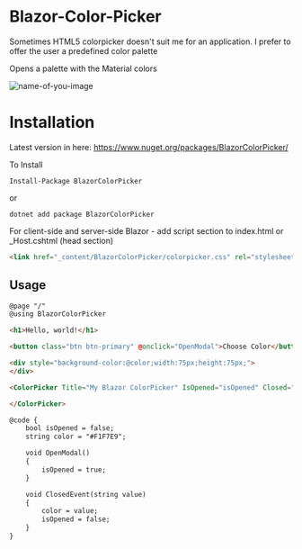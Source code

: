# Blazor-Color-Picker

Sometimes HTML5 colorpicker doesn't suit me for an application. I prefer to offer the user a predefined color palette

Opens a palette with the Material colors

![name-of-you-image](https://github.com/tossnet/Blazor-Color-Picker/blob/master/Blazor-Color-Picker/forGithubReadme/blazor-color-picker.png)

# Installation

Latest version in here: https://www.nuget.org/packages/BlazorColorPicker/


To Install 

```
Install-Package BlazorColorPicker
```
or 
```
dotnet add package BlazorColorPicker
```

For client-side and server-side Blazor - add script section to index.html or _Host.cshtml (head section) 

```html
<link href="_content/BlazorColorPicker/colorpicker.css" rel="stylesheet" />
```

## Usage



```html
@page "/"
@using BlazorColorPicker

<h1>Hello, world!</h1>

<button class="btn btn-primary" @onclick="OpenModal">Choose Color</button>

<div style="background-color:@color;width:75px;height:75px;">
</div>

<ColorPicker Title="My Blazor ColorPicker" IsOpened="isOpened" Closed="ClosedEvent" MyColor="@color">

</ColorPicker>

@code {
    bool isOpened = false;
    string color = "#F1F7E9";

    void OpenModal()
    {
        isOpened = true;
    }

    void ClosedEvent(string value)
    {
        color = value;
        isOpened = false;
    }
}
```
